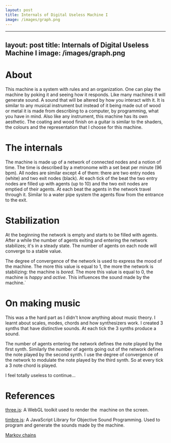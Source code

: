```yaml
---
layout: post
title: Internals of Digital Useless Machine I
image: /images/graph.png
---
```


---
layout: post
title: Internals of Digital Useless Machine I
image: /images/graph.png
---

# About

This machine is a system with rules and an organization. One can play the machine by poking it and seeing how it responds. Like many machines it will generate sound. A sound that will be altered by how you interact with it. It is similar to any musical instrument but instead of it being made out of wood or metal it is made from describing to a computer, by programming, what you have in mind. Also like any instrument, this machine has its own aesthetic. The coating and wood finish on a guitar is similar to the shaders, the colours and the representation that I choose for this machine.

# The internals

The machine is made up of a network of connected nodes and a notion of time. The time is described by a metronome with a set beat per minute (96 bpm). All nodes are similar except 4 of them: there are two entry nodes (white) and two exit nodes (black). At each tick of the beat the two entry nodes are filled up with agents (up to 10) and the two exit nodes are emptied of their agents. At each beat the agents in the network travel through it. Similar to a water pipe system the agents flow from the entrance to the exit.

# Stabilization

At the beginning the network is empty and starts to be filled with agents. After a while the number of agents exiting and entering the network stabilizes; it's in a steady state. The number of agents on each node will converge to a stable value.

The degree of convergence of the network is used to express the mood of the machine. The more this value is equal to 1, the more the network is stabilizing: the machine is *bored*. The more this value is equal to 0, the machine is *happy* and *active*. This influences the sound made by the machine.`

# On making music

This was a the hard part as I didn't know anything about music theory. I learnt about scales, modes, chords and how synthesizers work. I created 3 synths that have distinctive sounds. At each tick the 3 synths produce a sound.

The number of agents entering the network defines the note played by the first synth. Similarly the number of agents going out of the network defines the note played by the second synth. I use the degree of convergence of the network to modulate the note played by the third synth. So at every tick a 3 note chord is played.

I feel totally useless to continue...

# References

[three.js](http://threejs.org/
): A WebGL toolkit used to render the  machine on the screen.

[timbre.js](http://mohayonao.github.io/timbre.js/
): A JavaScript Library for Objective Sound Programming. Used to program and generate the sounds made by the machine.

[Markov chains](http://en.wikipedia.org/wiki/Markov_chain)
